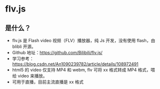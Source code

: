 # flv.js <Badge type="danger" text="will do" />

## 是什么？

- flv.js 是 Flash video 视频（FLV）播放器，纯 Js 开发，没有使用 flash，由 blibli 开源。
- Github 地址：https://github.com/Bilibili/flv.js/
- 学习参考：https://blog.csdn.net/An1090239782/article/details/108972491
- html5 的 video 仅支持 MP4 和 webm, flv 可将 xx 格式转成 MP4 格式，喂给 video 来播放。
- 可用于直播，目前主流直播是 xx 格式
